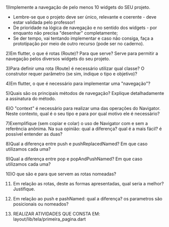 1)Implemente a navegação de pelo menos 10 widgets do SEU projeto. 
 - Lembre-se que o projeto deve ser único, relevante e coerente - deve estar validada pelo professor!
 - De prioridade na lógica de navegação e no sentido dos widgets - por enquanto não precisa "desenhar" completamente;
 - Se der tempo, vai tentando implementar e caso não consiga, faça a prototipação por meio de outro recurso (pode ser no caderno).

2)Em flutter, o que é rotas (Route)? Para que serve?
Serve para permitir a navegação pelos diversos widgets do seu projeto.

3)Para definir uma rota (Route) é necessário utilizar qual classe? O construtor requer parâmetro (se sim, indique o tipo e objetivo)?

4)Em flutter, o que é necessário para implementar uma "navegação"?

5)Quais são os principais métodos de navegação? Explique detalhadamente a assinatura do método.

6)O "context" é necessário para realizar uma das operações do Navigator. Neste contexto, qual é o seu tipo e para por qual motivo ele é necessário?

7)Exemplifique (sem copiar e colar) o uso de Navigator com e sem a referência anônima. Na sua opinião: qual a diferença? qual é a mais fácil? é possível entender as duas?

8)Qual a diferença entre push e pushReplacedNamed? Em que caso utilizamos cada uma?

9)Qual a diferença entre pop e popAndPushNamed? Em que caso utilizamos cada uma?

10)O que são e para que servem as rotas nomeadas?

11) Em relação as rotas, deste as formas apresentadas, qual seria a melhor? Justifique.

12) Em relação ao push e pashNamed: qual a diferença? os parametros são posicionais ou nomeados?

13) REALIZAR ATIVIDADES QUE CONSTA EM: layout/lib/tela/primeira_pagina.dart
